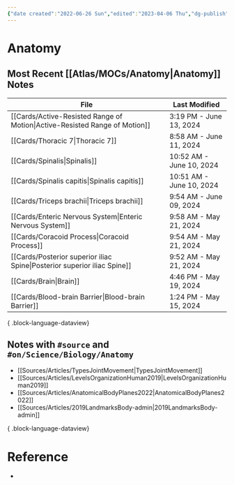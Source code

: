 ```yaml
---
{"date created":"2022-06-26 Sun","edited":"2023-04-06 Thu","dg-publish":true,"tags":["moc","on/Science/Biology"],"up":["[[🏠 Home]]"],"permalink":"/atlas/mo-cs/anatomy/","dgPassFrontmatter":true}
---
```


# Anatomy

## Most Recent [[Atlas/MOCs/Anatomy\|Anatomy]] Notes
| File                                                                          | Last Modified            |
| ----------------------------------------------------------------------------- | ------------------------ |
| [[Cards/Active-Resisted Range of Motion\|Active-Resisted Range of Motion]] | 3:19 PM - June 13, 2024  |
| [[Cards/Thoracic 7\|Thoracic 7]]                                           | 8:58 AM - June 11, 2024  |
| [[Cards/Spinalis\|Spinalis]]                                               | 10:52 AM - June 10, 2024 |
| [[Cards/Spinalis capitis\|Spinalis capitis]]                               | 10:51 AM - June 10, 2024 |
| [[Cards/Triceps brachii\|Triceps brachii]]                                 | 9:54 AM - June 09, 2024  |
| [[Cards/Enteric Nervous System\|Enteric Nervous System]]                   | 9:58 AM - May 21, 2024   |
| [[Cards/Coracoid Process\|Coracoid Process]]                               | 9:54 AM - May 21, 2024   |
| [[Cards/Posterior superior iliac Spine\|Posterior superior iliac Spine]]   | 9:52 AM - May 21, 2024   |
| [[Cards/Brain\|Brain]]                                                     | 4:46 PM - May 19, 2024   |
| [[Cards/Blood-brain Barrier\|Blood-brain Barrier]]                         | 1:24 PM - May 15, 2024   |

{ .block-language-dataview}

## Notes with `#source` and `#on/Science/Biology/Anatomy `
- [[Sources/Articles/TypesJointMovement\|TypesJointMovement]]
- [[Sources/Articles/LevelsOrganizationHuman2019\|LevelsOrganizationHuman2019]]
- [[Sources/Articles/AnatomicalBodyPlanes2022\|AnatomicalBodyPlanes2022]]
- [[Sources/Articles/2019LandmarksBody-admin\|2019LandmarksBody-admin]]

{ .block-language-dataview}

# Reference
- 